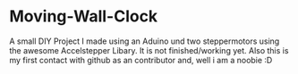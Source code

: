 # Moving-Wall-Clock
A small DIY Project I made using an Aduino und two steppermotors using the awesome Accelstepper Libary.
It is not finished/working yet.
Also this is my first contact with github as an contributor and, well i am a noobie :D
